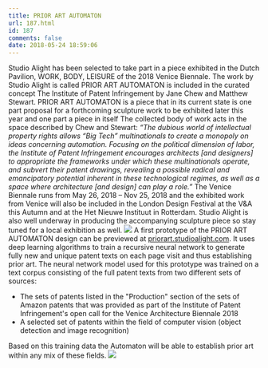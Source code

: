 ```yaml
---
title: PRIOR ART AUTOMATON
url: 187.html
id: 187
comments: false
date: 2018-05-24 18:59:06
---
```


Studio Alight has been selected to take part in a piece exhibited in the Dutch Pavilion, WORK, BODY, LEISURE of the 2018 Venice Biennale. The work by Studio Alight is called PRIOR ART AUTOMATON is included in the curated concept The Institute of Patent Infringement by Jane Chew and Matthew Stewart. PRIOR ART AUTOMATON is a piece that in its current state is one part proposal for a forthcoming sculpture work to be exhibited later this year and one part a piece in itself The collected body of work acts in the space described by Chew and Stewart: _“The dubious world of intellectual property rights allows “Big Tech” multinationals to create a monopoly on ideas concerning automation. Focusing on the political dimension of labor, the Institute of Patent Infringement encourages architects \[and designers\] to appropriate the frameworks under which these multinationals operate, and subvert their patent drawings, revealing a possible radical and emancipatory potential inherent in these technological regimes, as well as a space where architecture \[and design\] can play a role.”_ The Venice Biennale runs from May 26, 2018 – Nov 25, 2018 and the exhibited work from Venice will also be included in the London Design Festival at the V&A this Autumn and at the Het Nieuwe Instituut in Rotterdam. Studio Alight is also well underway in producing the accompanying sculpture piece so stay tuned for a local exhibition as well. ![](https://studioalight.com/wp-content/uploads/2018/05/PRIORARTAUTOMATONfinal01-300x253.png) A first prototype of the PRIOR ART AUTOMATON design can be previewed at [priorart.studioalight.com](http://priorart.studioalight.com). It uses deep learning algorithms to train a recursive neural network to generate fully new and unique patent texts on each page visit and thus establishing prior art. The neural network model used for this prototype was trained on a text corpus consisting of the full patent texts from two different sets of sources:

*   The sets of patents listed in the "Production" section of the sets of Amazon patents that was provided as part of the Institute of Patent Infringement's open call for the Venice Architecture Biennale 2018
*   A selected set of patents within the field of computer vision (object detection and image recognition)

Based on this training data the Automaton will be able to establish prior art within any mix of these fields. ![](https://studioalight.com/wp-content/uploads/2018/05/Screen-Shot-2018-05-24-at-10.32.01-PM-145x120.png)